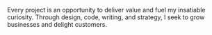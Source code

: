 Every project is an opportunity to deliver value and fuel my insatiable curiosity. Through design, code, writing, and strategy, I seek to grow businesses and delight customers.

